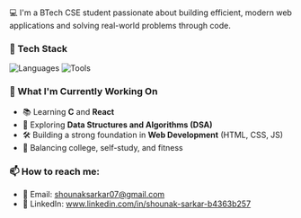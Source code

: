 💻 I'm a BTech CSE student passionate about building efficient, modern web applications and solving real-world problems through code.

### 🧰 Tech Stack
![Languages](https://skillicons.dev/icons?i=html,css,js,c,python,react)
![Tools](https://skillicons.dev/icons?i=git,github,vscode)

### 🚀 What I'm Currently Working On
- 📚 Learning **C** and **React**
- 🧠 Exploring **Data Structures and Algorithms (DSA)**
- 🛠️ Building a strong foundation in **Web Development** (HTML, CSS, JS)
- 💪 Balancing college, self-study, and fitness

### 📫 How to reach me:
- 📧 Email: shounaksarkar07@gmail.com
- 💼 LinkedIn: www.linkedin.com/in/shounak-sarkar-b4363b257
